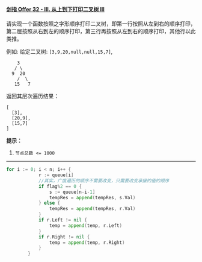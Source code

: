 #### [剑指 Offer 32 - III. 从上到下打印二叉树 III](https://leetcode-cn.com/problems/cong-shang-dao-xia-da-yin-er-cha-shu-iii-lcof/)

请实现一个函数按照之字形顺序打印二叉树，即第一行按照从左到右的顺序打印，第二层按照从右到左的顺序打印，第三行再按照从左到右的顺序打印，其他行以此类推。

 

例如:
给定二叉树: `[3,9,20,null,null,15,7]`,

```
    3
   / \
  9  20
    /  \
   15   7
```

返回其层次遍历结果：

```
[
  [3],
  [20,9],
  [15,7]
]
```

**提示：**

1. `节点总数 <= 1000`

----

```go
for i := 0; i < n; i++ {
			r := queue[i]
			//其实，广度遍历的顺序不需要改变，只需要改变承接的值的顺序
			if flag%2 == 0 {
				s := queue[n-i-1]
				tempRes = append(tempRes, s.Val)
			} else {
				tempRes = append(tempRes, r.Val)
			}
			if r.Left != nil {
				temp = append(temp, r.Left)
			}
			if r.Right != nil {
				temp = append(temp, r.Right)
			}
		}
```

